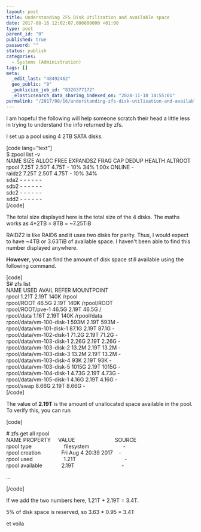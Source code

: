 ```yaml
---
layout: post
title: Understanding ZFS Disk Utilisation and available space
date: 2017-08-16 12:02:07.000000000 +01:00
type: post
parent_id: "0"
published: true
password: ""
status: publish
categories:
  - Systems (Administration)
tags: []
meta:
  _edit_last: "48492462"
  geo_public: "0"
  _publicize_job_id: "8320377172"
  _elasticsearch_data_sharing_indexed_on: "2024-11-18 14:55:01"
permalink: "/2017/08/16/understanding-zfs-disk-utilisation-and-available-space/"
---
```


I am hopeful the following will help someone scratch their head a little less in
trying to understand the info returned by zfs.

I set up a pool using 4 2TB SATA disks.

\[code lang=\"text\"\]\
\$ zpool list -v\
NAME SIZE ALLOC FREE EXPANDSZ FRAG CAP DEDUP HEALTH ALTROOT\
rpool 7.25T 2.50T 4.75T - 10% 34% 1.00x ONLINE -\
raidz2 7.25T 2.50T 4.75T - 10% 34%\
sda2 - - - - - -\
sdb2 - - - - - -\
sdc2 - - - - - -\
sdd2 - - - - - -\
\[/code\]

The total size displayed here is the total size of the 4 disks. The maths works
as 4\*2TB = 8TB = \~7.25TiB

RAIDZ2 is like RAID6 and it uses two disks for parity. Thus, I would expect to
have \~4TB or 3.63TiB of available space. I haven\'t been able to find this
number displayed anywhere.

**However**, you can find the amount of disk space still available using the
following command.

\[code\]\
\$# zfs list\
NAME USED AVAIL REFER MOUNTPOINT\
rpool 1.21T 2.19T 140K /rpool\
rpool/ROOT 46.5G 2.19T 140K /rpool/ROOT\
rpool/ROOT/pve-1 46.5G 2.19T 46.5G /\
rpool/data 1.16T 2.19T 140K /rpool/data\
rpool/data/vm-100-disk-1 593M 2.19T 593M -\
rpool/data/vm-101-disk-1 87.1G 2.19T 87.1G -\
rpool/data/vm-102-disk-1 71.2G 2.19T 71.2G -\
rpool/data/vm-103-disk-1 2.26G 2.19T 2.26G -\
rpool/data/vm-103-disk-2 13.2M 2.19T 13.2M -\
rpool/data/vm-103-disk-3 13.2M 2.19T 13.2M -\
rpool/data/vm-103-disk-4 93K 2.19T 93K -\
rpool/data/vm-103-disk-5 1015G 2.19T 1015G -\
rpool/data/vm-104-disk-1 4.73G 2.19T 4.73G -\
rpool/data/vm-105-disk-1 4.16G 2.19T 4.16G -\
rpool/swap 8.66G 2.19T 8.66G -\
\[/code\]

The value of **2.19T** is the amount of unallocated space available in the pool.
To verify this, you can run

\[code\]

\# zfs get all rpool\
NAME PROPERTY     VALUE                           SOURCE\
rpool type                      filesystem                       -\
rpool creation              Fri Aug 4 20:39 2017    -\
rpool used                     1.21T                                 -\
rpool available             2.19T                                -

\...

\[/code\]

If we add the two numbers here, 1.21T + 2.19T = 3.4T.

5% of disk space is reserved, so 3.63 \* 0.95 = 3.4T

et voila
